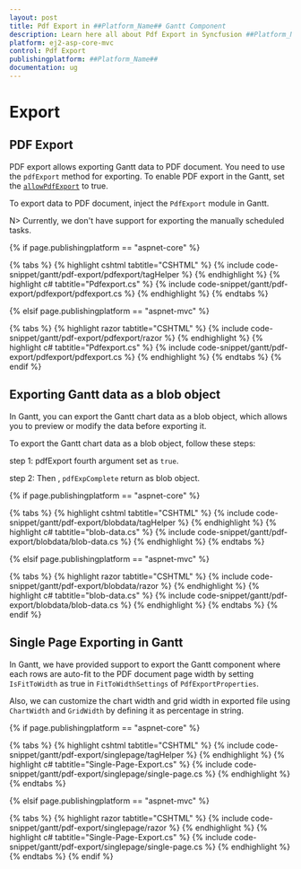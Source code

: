 ```yaml
---
layout: post
title: Pdf Export in ##Platform_Name## Gantt Component
description: Learn here all about Pdf Export in Syncfusion ##Platform_Name## Gantt component of Syncfusion Essential JS 2 and more.
platform: ej2-asp-core-mvc
control: Pdf Export
publishingplatform: ##Platform_Name##
documentation: ug
---
```


# Export

## PDF Export

PDF export allows exporting Gantt data to PDF document. You need to use the `pdfExport` method for exporting. To enable PDF export in the Gantt, set the [`allowPdfExport`](https://help.syncfusion.com/cr/aspnetcore-js2/Syncfusion.EJ2.Gantt.Gantt.html#Syncfusion_EJ2_Gantt_Gantt_AllowPdfExport) to true.

To export data to PDF document, inject the `PdfExport` module in Gantt.

N> Currently, we don't have support for exporting the manually scheduled tasks.

{% if page.publishingplatform == "aspnet-core" %}

{% tabs %}
{% highlight cshtml tabtitle="CSHTML" %}
{% include code-snippet/gantt/pdf-export/pdfexport/tagHelper %}
{% endhighlight %}
{% highlight c# tabtitle="Pdfexport.cs" %}
{% include code-snippet/gantt/pdf-export/pdfexport/pdfexport.cs %}
{% endhighlight %}
{% endtabs %}

{% elsif page.publishingplatform == "aspnet-mvc" %}

{% tabs %}
{% highlight razor tabtitle="CSHTML" %}
{% include code-snippet/gantt/pdf-export/pdfexport/razor %}
{% endhighlight %}
{% highlight c# tabtitle="Pdfexport.cs" %}
{% include code-snippet/gantt/pdf-export/pdfexport/pdfexport.cs %}
{% endhighlight %}
{% endtabs %}
{% endif %}

## Exporting Gantt data as a blob object

In Gantt, you can export the Gantt chart data as a blob object, which allows you to preview or modify the data before exporting it.

To export the Gantt chart data as a blob object, follow these steps:

step 1: pdfExport fourth argument set as `true`.

step 2: Then , `pdfExpComplete` return as blob object.

{% if page.publishingplatform == "aspnet-core" %}

{% tabs %}
{% highlight cshtml tabtitle="CSHTML" %}
{% include code-snippet/gantt/pdf-export/blobdata/tagHelper %}
{% endhighlight %}
{% highlight c# tabtitle="blob-data.cs" %}
{% include code-snippet/gantt/pdf-export/blobdata/blob-data.cs %}
{% endhighlight %}
{% endtabs %}

{% elsif page.publishingplatform == "aspnet-mvc" %}

{% tabs %}
{% highlight razor tabtitle="CSHTML" %}
{% include code-snippet/gantt/pdf-export/blobdata/razor %}
{% endhighlight %}
{% highlight c# tabtitle="blob-data.cs" %}
{% include code-snippet/gantt/pdf-export/blobdata/blob-data.cs %}
{% endhighlight %}
{% endtabs %}
{% endif %}

## Single Page Exporting in Gantt

In Gantt, we have provided support to export the Gantt component where each rows are auto-fit to the PDF document page width by setting <code>IsFitToWidth</code> as true in <code>FitToWidthSettings</code> of <code>PdfExportProperties</code>.

Also, we can customize the chart width and grid width in exported file using <code>ChartWidth</code> and <code>GridWidth</code> by defining it as percentage in string. 

{% if page.publishingplatform == "aspnet-core" %}

{% tabs %}
{% highlight cshtml tabtitle="CSHTML" %}
{% include code-snippet/gantt/pdf-export/singlepage/tagHelper %}
{% endhighlight %}
{% highlight c# tabtitle="Single-Page-Export.cs" %}
{% include code-snippet/gantt/pdf-export/singlepage/single-page.cs %}
{% endhighlight %}
{% endtabs %}

{% elsif page.publishingplatform == "aspnet-mvc" %}

{% tabs %}
{% highlight razor tabtitle="CSHTML" %}
{% include code-snippet/gantt/pdf-export/singlepage/razor %}
{% endhighlight %}
{% highlight c# tabtitle="Single-Page-Export.cs" %}
{% include code-snippet/gantt/pdf-export/singlepage/single-page.cs %}
{% endhighlight %}
{% endtabs %}
{% endif %}